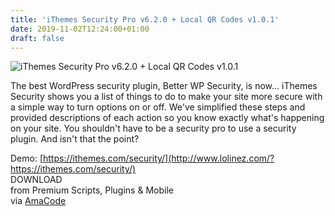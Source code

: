 ```yaml
---
title: 'iThemes Security Pro v6.2.0 + Local QR Codes v1.0.1'
date: 2019-11-02T12:24:00+01:00
draft: false
---
```


![iThemes Security Pro v6.2.0 + Local QR Codes v1.0.1](http://www.codelist.cc/uploads/posts/2017-11/1509773245_ithemes-security-pro.jpg "iThemes Security Pro v6.2.0 + Local QR Codes v1.0.1")  
  
The best WordPress security plugin, Better WP Security, is now... iThemes Security shows you a list of things to do to make your site more secure with a simple way to turn options on or off. We've simplified these steps and provided descriptions of each action so you know exactly what's happening on your site. You shouldn't have to be a security pro to use a security plugin. And isn't that the point?  
  
Demo: [https://ithemes.com/security/](http://www.lolinez.com/?https://ithemes.com/security/)  
DOWNLOAD  
from Premium Scripts, Plugins & Mobile  
via [AmaCode](https://amazcode.ooo)